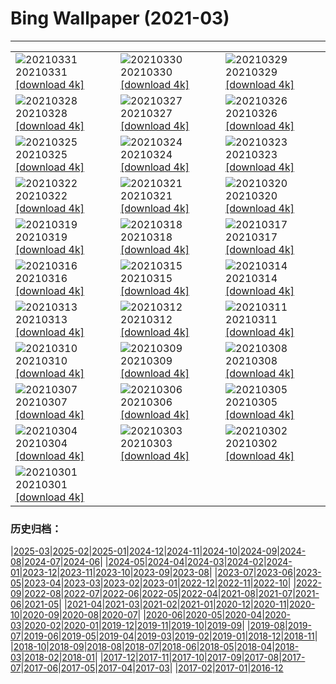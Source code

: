 # Bing Wallpaper (2021-03)
**************

<table><tr><td><img class="wallpaper" src="https://www.bing.com/th?id=OHR.RajaAmpat_EN-US7737563013_1920x1080.jpg" alt="20210331"> 20210331 <a class="wallpaper_link" href="https://www.bing.com/th?id=OHR.RajaAmpat_EN-US7737563013_UHD.jpg">[download 4k]</a></td><td><img class="wallpaper" src="https://www.bing.com/th?id=OHR.SwordFern_EN-US7523587413_1920x1080.jpg" alt="20210330"> 20210330 <a class="wallpaper_link" href="https://www.bing.com/th?id=OHR.SwordFern_EN-US7523587413_UHD.jpg">[download 4k]</a></td><td><img class="wallpaper" src="https://www.bing.com/th?id=OHR.Reynisfjara_EN-US7429542895_1920x1080.jpg" alt="20210329"> 20210329 <a class="wallpaper_link" href="https://www.bing.com/th?id=OHR.Reynisfjara_EN-US7429542895_UHD.jpg">[download 4k]</a></td></tr><tr><td><img class="wallpaper" src="https://www.bing.com/th?id=OHR.JeffersonCherries_EN-US7147255858_1920x1080.jpg" alt="20210328"> 20210328 <a class="wallpaper_link" href="https://www.bing.com/th?id=OHR.JeffersonCherries_EN-US7147255858_UHD.jpg">[download 4k]</a></td><td><img class="wallpaper" src="https://www.bing.com/th?id=OHR.MadHares_EN-US7045432576_1920x1080.jpg" alt="20210327"> 20210327 <a class="wallpaper_link" href="https://www.bing.com/th?id=OHR.MadHares_EN-US7045432576_UHD.jpg">[download 4k]</a></td><td><img class="wallpaper" src="https://www.bing.com/th?id=OHR.MTCradle_EN-US6777988781_1920x1080.jpg" alt="20210326"> 20210326 <a class="wallpaper_link" href="https://www.bing.com/th?id=OHR.MTCradle_EN-US6777988781_UHD.jpg">[download 4k]</a></td></tr><tr><td><img class="wallpaper" src="https://www.bing.com/th?id=OHR.GoldMine_EN-US9932494168_1920x1080.jpg" alt="20210325"> 20210325 <a class="wallpaper_link" href="https://www.bing.com/th?id=OHR.GoldMine_EN-US9932494168_UHD.jpg">[download 4k]</a></td><td><img class="wallpaper" src="https://www.bing.com/th?id=OHR.HumpbackMom_EN-US9862782184_1920x1080.jpg" alt="20210324"> 20210324 <a class="wallpaper_link" href="https://www.bing.com/th?id=OHR.HumpbackMom_EN-US9862782184_UHD.jpg">[download 4k]</a></td><td><img class="wallpaper" src="https://www.bing.com/th?id=OHR.LoftedMadagascar_EN-US9720623596_1920x1080.jpg" alt="20210323"> 20210323 <a class="wallpaper_link" href="https://www.bing.com/th?id=OHR.LoftedMadagascar_EN-US9720623596_UHD.jpg">[download 4k]</a></td></tr><tr><td><img class="wallpaper" src="https://www.bing.com/th?id=OHR.TuskegeeAirmen_EN-US9643365119_1920x1080.jpg" alt="20210322"> 20210322 <a class="wallpaper_link" href="https://www.bing.com/th?id=OHR.TuskegeeAirmen_EN-US9643365119_UHD.jpg">[download 4k]</a></td><td><img class="wallpaper" src="https://www.bing.com/th?id=OHR.HallesWood_EN-US9545891830_1920x1080.jpg" alt="20210321"> 20210321 <a class="wallpaper_link" href="https://www.bing.com/th?id=OHR.HallesWood_EN-US9545891830_UHD.jpg">[download 4k]</a></td><td><img class="wallpaper" src="https://www.bing.com/th?id=OHR.ParnidisSundial_EN-US9491593439_1920x1080.jpg" alt="20210320"> 20210320 <a class="wallpaper_link" href="https://www.bing.com/th?id=OHR.ParnidisSundial_EN-US9491593439_UHD.jpg">[download 4k]</a></td></tr><tr><td><img class="wallpaper" src="https://www.bing.com/th?id=OHR.MagneticIsland_EN-US9412695841_1920x1080.jpg" alt="20210319"> 20210319 <a class="wallpaper_link" href="https://www.bing.com/th?id=OHR.MagneticIsland_EN-US9412695841_UHD.jpg">[download 4k]</a></td><td><img class="wallpaper" src="https://www.bing.com/th?id=OHR.MtEtna_EN-US8761813954_1920x1080.jpg" alt="20210318"> 20210318 <a class="wallpaper_link" href="https://www.bing.com/th?id=OHR.MtEtna_EN-US8761813954_UHD.jpg">[download 4k]</a></td><td><img class="wallpaper" src="https://www.bing.com/th?id=OHR.Inisheer_EN-US8680602205_1920x1080.jpg" alt="20210317"> 20210317 <a class="wallpaper_link" href="https://www.bing.com/th?id=OHR.Inisheer_EN-US8680602205_UHD.jpg">[download 4k]</a></td></tr><tr><td><img class="wallpaper" src="https://www.bing.com/th?id=OHR.BifengxiaPanda_EN-US8585443782_1920x1080.jpg" alt="20210316"> 20210316 <a class="wallpaper_link" href="https://www.bing.com/th?id=OHR.BifengxiaPanda_EN-US8585443782_UHD.jpg">[download 4k]</a></td><td><img class="wallpaper" src="https://www.bing.com/th?id=OHR.MassapequaOwl_EN-US8469635086_1920x1080.jpg" alt="20210315"> 20210315 <a class="wallpaper_link" href="https://www.bing.com/th?id=OHR.MassapequaOwl_EN-US8469635086_UHD.jpg">[download 4k]</a></td><td><img class="wallpaper" src="https://www.bing.com/th?id=OHR.LyonAstronomical_EN-US8367377789_1920x1080.jpg" alt="20210314"> 20210314 <a class="wallpaper_link" href="https://www.bing.com/th?id=OHR.LyonAstronomical_EN-US8367377789_UHD.jpg">[download 4k]</a></td></tr><tr><td><img class="wallpaper" src="https://www.bing.com/th?id=OHR.Rhododendron_EN-US8246366006_1920x1080.jpg" alt="20210313"> 20210313 <a class="wallpaper_link" href="https://www.bing.com/th?id=OHR.Rhododendron_EN-US8246366006_UHD.jpg">[download 4k]</a></td><td><img class="wallpaper" src="https://www.bing.com/th?id=OHR.AztecNewYear_EN-US8147148173_1920x1080.jpg" alt="20210312"> 20210312 <a class="wallpaper_link" href="https://www.bing.com/th?id=OHR.AztecNewYear_EN-US8147148173_UHD.jpg">[download 4k]</a></td><td><img class="wallpaper" src="https://www.bing.com/th?id=OHR.CapePerpetua_EN-US1381606733_1920x1080.jpg" alt="20210311"> 20210311 <a class="wallpaper_link" href="https://www.bing.com/th?id=OHR.CapePerpetua_EN-US1381606733_UHD.jpg">[download 4k]</a></td></tr><tr><td><img class="wallpaper" src="https://www.bing.com/th?id=OHR.HarrietTubman_EN-US1054261891_1920x1080.jpg" alt="20210310"> 20210310 <a class="wallpaper_link" href="https://www.bing.com/th?id=OHR.HarrietTubman_EN-US1054261891_UHD.jpg">[download 4k]</a></td><td><img class="wallpaper" src="https://www.bing.com/th?id=OHR.RollingHills_EN-US0930573674_1920x1080.jpg" alt="20210309"> 20210309 <a class="wallpaper_link" href="https://www.bing.com/th?id=OHR.RollingHills_EN-US0930573674_UHD.jpg">[download 4k]</a></td><td><img class="wallpaper" src="https://www.bing.com/th?id=OHR.NotoriousRBG_EN-US0765557260_1920x1080.jpg" alt="20210308"> 20210308 <a class="wallpaper_link" href="https://www.bing.com/th?id=OHR.NotoriousRBG_EN-US0765557260_UHD.jpg">[download 4k]</a></td></tr><tr><td><img class="wallpaper" src="https://www.bing.com/th?id=OHR.Wakodahatchee_EN-US0593250314_1920x1080.jpg" alt="20210307"> 20210307 <a class="wallpaper_link" href="https://www.bing.com/th?id=OHR.Wakodahatchee_EN-US0593250314_UHD.jpg">[download 4k]</a></td><td><img class="wallpaper" src="https://www.bing.com/th?id=OHR.PadarIsland_EN-US0491336626_1920x1080.jpg" alt="20210306"> 20210306 <a class="wallpaper_link" href="https://www.bing.com/th?id=OHR.PadarIsland_EN-US0491336626_UHD.jpg">[download 4k]</a></td><td><img class="wallpaper" src="https://www.bing.com/th?id=OHR.MinasdeRioTinto_EN-US0408244151_1920x1080.jpg" alt="20210305"> 20210305 <a class="wallpaper_link" href="https://www.bing.com/th?id=OHR.MinasdeRioTinto_EN-US0408244151_UHD.jpg">[download 4k]</a></td></tr><tr><td><img class="wallpaper" src="https://www.bing.com/th?id=OHR.Comma_EN-US0289421685_1920x1080.jpg" alt="20210304"> 20210304 <a class="wallpaper_link" href="https://www.bing.com/th?id=OHR.Comma_EN-US0289421685_UHD.jpg">[download 4k]</a></td><td><img class="wallpaper" src="https://www.bing.com/th?id=OHR.WWDLions_EN-US0205102042_1920x1080.jpg" alt="20210303"> 20210303 <a class="wallpaper_link" href="https://www.bing.com/th?id=OHR.WWDLions_EN-US0205102042_UHD.jpg">[download 4k]</a></td><td><img class="wallpaper" src="https://www.bing.com/th?id=OHR.VolcanoLlaima_EN-US0109967122_1920x1080.jpg" alt="20210302"> 20210302 <a class="wallpaper_link" href="https://www.bing.com/th?id=OHR.VolcanoLlaima_EN-US0109967122_UHD.jpg">[download 4k]</a></td></tr><tr><td><img class="wallpaper" src="https://www.bing.com/th?id=OHR.IdaBWells_EN-US0043525265_1920x1080.jpg" alt="20210301"> 20210301 <a class="wallpaper_link" href="https://www.bing.com/th?id=OHR.IdaBWells_EN-US0043525265_UHD.jpg">[download 4k]</a></td><td></td><td></td></tr></table>

### 历史归档：

|[2025-03](/../2025-03/2025-03.md)|[2025-02](/../2025-02/2025-02.md)|[2025-01](/../2025-01/2025-01.md)|[2024-12](/../2024-12/2024-12.md)|[2024-11](/../2024-11/2024-11.md)|[2024-10](/../2024-10/2024-10.md)|[2024-09](/../2024-09/2024-09.md)|[2024-08](/../2024-08/2024-08.md)|[2024-07](/../2024-07/2024-07.md)|[2024-06](/../2024-06/2024-06.md)|
|[2024-05](/../2024-05/2024-05.md)|[2024-04](/../2024-04/2024-04.md)|[2024-03](/../2024-03/2024-03.md)|[2024-02](/../2024-02/2024-02.md)|[2024-01](/../2024-01/2024-01.md)|[2023-12](/../2023-12/2023-12.md)|[2023-11](/../2023-11/2023-11.md)|[2023-10](/../2023-10/2023-10.md)|[2023-09](/../2023-09/2023-09.md)|[2023-08](/../2023-08/2023-08.md)|
|[2023-07](/../2023-07/2023-07.md)|[2023-06](/../2023-06/2023-06.md)|[2023-05](/../2023-05/2023-05.md)|[2023-04](/../2023-04/2023-04.md)|[2023-03](/../2023-03/2023-03.md)|[2023-02](/../2023-02/2023-02.md)|[2023-01](/../2023-01/2023-01.md)|[2022-12](/../2022-12/2022-12.md)|[2022-11](/../2022-11/2022-11.md)|[2022-10](/../2022-10/2022-10.md)|
|[2022-09](/../2022-09/2022-09.md)|[2022-08](/../2022-08/2022-08.md)|[2022-07](/../2022-07/2022-07.md)|[2022-06](/../2022-06/2022-06.md)|[2022-05](/../2022-05/2022-05.md)|[2022-04](/../2022-04/2022-04.md)|[2021-08](/../2021-08/2021-08.md)|[2021-07](/../2021-07/2021-07.md)|[2021-06](/../2021-06/2021-06.md)|[2021-05](/../2021-05/2021-05.md)|
|[2021-04](/../2021-04/2021-04.md)|[2021-03](/2021-03.md)|[2021-02](/../2021-02/2021-02.md)|[2021-01](/../2021-01/2021-01.md)|[2020-12](/../2020-12/2020-12.md)|[2020-11](/../2020-11/2020-11.md)|[2020-10](/../2020-10/2020-10.md)|[2020-09](/../2020-09/2020-09.md)|[2020-08](/../2020-08/2020-08.md)|[2020-07](/../2020-07/2020-07.md)|
|[2020-06](/../2020-06/2020-06.md)|[2020-05](/../2020-05/2020-05.md)|[2020-04](/../2020-04/2020-04.md)|[2020-03](/../2020-03/2020-03.md)|[2020-02](/../2020-02/2020-02.md)|[2020-01](/../2020-01/2020-01.md)|[2019-12](/../2019-12/2019-12.md)|[2019-11](/../2019-11/2019-11.md)|[2019-10](/../2019-10/2019-10.md)|[2019-09](/../2019-09/2019-09.md)|
|[2019-08](/../2019-08/2019-08.md)|[2019-07](/../2019-07/2019-07.md)|[2019-06](/../2019-06/2019-06.md)|[2019-05](/../2019-05/2019-05.md)|[2019-04](/../2019-04/2019-04.md)|[2019-03](/../2019-03/2019-03.md)|[2019-02](/../2019-02/2019-02.md)|[2019-01](/../2019-01/2019-01.md)|[2018-12](/../2018-12/2018-12.md)|[2018-11](/../2018-11/2018-11.md)|
|[2018-10](/../2018-10/2018-10.md)|[2018-09](/../2018-09/2018-09.md)|[2018-08](/../2018-08/2018-08.md)|[2018-07](/../2018-07/2018-07.md)|[2018-06](/../2018-06/2018-06.md)|[2018-05](/../2018-05/2018-05.md)|[2018-04](/../2018-04/2018-04.md)|[2018-03](/../2018-03/2018-03.md)|[2018-02](/../2018-02/2018-02.md)|[2018-01](/../2018-01/2018-01.md)|
|[2017-12](/../2017-12/2017-12.md)|[2017-11](/../2017-11/2017-11.md)|[2017-10](/../2017-10/2017-10.md)|[2017-09](/../2017-09/2017-09.md)|[2017-08](/../2017-08/2017-08.md)|[2017-07](/../2017-07/2017-07.md)|[2017-06](/../2017-06/2017-06.md)|[2017-05](/../2017-05/2017-05.md)|[2017-04](/../2017-04/2017-04.md)|[2017-03](/../2017-03/2017-03.md)|
|[2017-02](/../2017-02/2017-02.md)|[2017-01](/../2017-01/2017-01.md)|[2016-12](/../2016-12/2016-12.md)